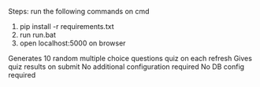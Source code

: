 Steps:
run the following commands on cmd

1) pip install -r requirements.txt
2) run run.bat
3) open localhost:5000 on browser


Generates 10 random multiple choice questions quiz on each refresh
Gives quiz results on submit 
No additional configuration required
No DB config required